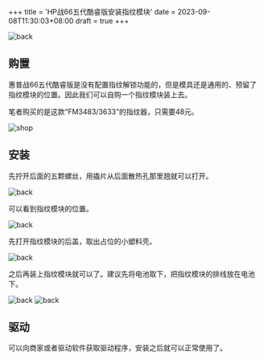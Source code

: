 +++
title = 'HP战66五代酷睿版安装指纹模块'
date = 2023-09-08T11:30:03+08:00
draft = true
+++

![back](/images/20230829_212210.jpg)

## 购置

惠普战66五代酷睿版是没有配置指纹解锁功能的，但是模具还是通用的、预留了指纹模块的位置。因此我们可以自购一个指纹模块装上去。

笔者购买的是这款“FM3483/3633”的指纹器，只需要48元。

![shop](/images/2023-08-29_22-30-24.png)

## 安装

先拧开后面的五颗螺丝，用撬片从后面散热孔那里翘就可以打开。

![back](/images/20230829_203602.jpg)

可以看到指纹模块的位置。

![back](/images/20230829_203926.jpg)

先打开指纹模块的后盖，取出占位的小塑料壳。

![back](/images/20230829_204005.jpg)

之后再装上指纹模块就可以了。建议先将电池取下，把指纹模块的排线放在电池下。

![back](/images/20230829_204032.jpg)
![back](/images/20230829_205056.jpg)

## 驱动

可以向商家或者驱动软件获取驱动程序，安装之后就可以正常使用了。
